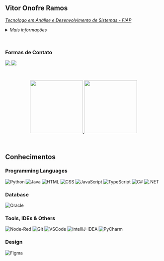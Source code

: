 ## Vitor Onofre Ramos

<p><em><a href="https://www.fiap.com.br/graduacao/tecnologo/analise-e-desenvolvimento-de-sistemas/">Tecnologo em Análise e Desenvolvimento de Sistemas - FIAP</a></em></p>
<details>
  <summary><em>Mais informações</em></summary>

Atualmente, sou estudante Tecnólogo em Análise e Desenvolvimento de Sistemas, cursando o segundo semestre da faculdade, e estou em busca de uma carreira na área de tecnologia.

Aqui estão algumas das minhas habilidades:

 - Linguagens de Programação: Possuo experiência com as linguagens Java, Python e C#.
 - Banco de Dados: Estou familiarizado com Oracle SQL Developer/Modeler.
 - Desenvolvimento Web: Tenho conhecimento em HTML, CSS, JavaScript, React e ASP.Net Core
 - Resolução de Problemas: Adoro enfrentar desafios e encontrar soluções criativas.
 - Trabalho em Equipe: Acredito que a colaboração é essencial para o sucesso.

Embora eu ainda não tenha experiência profissional, estou ansioso para aprender, crescer e contribuir para projetos empolgantes na área de tecnologia.
</details>

&nbsp;

### Formas de Contato
<div> 
    <a href = "mailto:v1toronofreramos@outlook.com" target="_blank"><img src="https://img.shields.io/badge/Microsoft_Outlook-0078D4?logo=microsoft-outlook&logoColor=white&style=for-the-badge">
    </a>
    <a href="https://www.linkedin.com/in/vitor-onofre-ramos-837908273/" target="_blank"><img src="https://img.shields.io/badge/-LinkedIn-%230077B5?style=for-the-badge&logo=linkedin&logoColor=white">
    </a>
</div>

&nbsp; 

 <div align="center">
   <a href="https://github.com/VitorOnofreRamos">
     <img height="170em" src="https://github-readme-stats.vercel.app/api/top-langs/?username=VitorOnofreRamos&layout=compact&langs_count=6&theme=dark"/>
     <img height="170em" src="https://github-readme-stats.vercel.app/api?username=VitorOnofreRamos&show_icons=true&theme=dark&include_all_commits=true&count_private=true"/></a>
</div>

&nbsp; 

## Conhecimentos

<div>
    <h3>Programming Languages</h3>
    <img alt="Python" src="https://img.shields.io/badge/Python-FFD43B?style=for-the-badge&logo=python&logoColor=blue">
    <img alt="Java" src="https://img.shields.io/badge/java-%23ED8B00.svg?style=for-the-badge&logo=openjdk&logoColor=white">
    <img alt="HTML" src="https://img.shields.io/badge/HTML5-E34F26?style=for-the-badge&logo=html5&logoColor=white">
    <img alt="CSS" src="https://img.shields.io/badge/CSS3-1572B6?style=for-the-badge&logo=css3&logoColor=white">
    <img alt="JavaScript" src="https://img.shields.io/badge/JavaScript-323330?style=for-the-badge&logo=javascript&logoColor=F7DF1E">
    <img alt="TypeScript" src="https://img.shields.io/badge/TypeScript-007ACC?style=for-the-badge&logo=typescript&logoColor=white">
    <img alt="C#" src="https://img.shields.io/badge/C%23-239120?logo=c-sharp&logoColor=white&style=for-the-badge">
    <img alt=".NET" src="https://img.shields.io/badge/.NET-5C2D91?logo=.net&logoColor=white&style=for-the-badge"> 
</div>

<div>
    <h3>Database</h3>
    <img alt="Oracle" src="https://img.shields.io/badge/-Oracle%20Database-F80000?logo=oracle&logoColor=white&style=for-the-badge">
</div>

<div>
    <h3>Tools, IDEs & Others</h3>
    <img alt="Node-Red" src="https://img.shields.io/badge/Node--Red-8F0000?style=for-the-badge&logo=nodered&logoColor=white">
    <img alt="Git" src="https://img.shields.io/badge/GIT-E44C30?style=for-the-badge&logo=git&logoColor=white">
    <img alt="VSCode" src="https://img.shields.io/badge/Visual_Studio_Code-0078D4?style=for-the-badge&logo=visual%20studio%20code&logoColor=white">
    <img alt="IntelliJ-IDEA" src="https://img.shields.io/badge/IntelliJ_IDEA-000000.svg?style=for-the-badge&logo=intellij-idea&logoColor=white">
    <img alt="PyCharm" src="https://img.shields.io/badge/PyCharm-000000.svg?&style=for-the-badge&logo=PyCharm&logoColor=white">
</div>

<div>
    <h3>Design</h3>
    <img alt="Figma" src="https://img.shields.io/badge/Figma-F24E1E?style=for-the-badge&logo=figma&logoColor=white">
</div>
